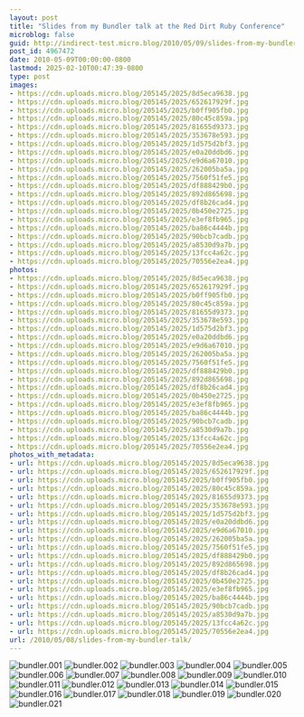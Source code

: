 ```yaml
---
layout: post
title: "Slides from my Bundler talk at the Red Dirt Ruby Conference"
microblog: false
guid: http://indirect-test.micro.blog/2010/05/09/slides-from-my-bundler-talk/
post_id: 4967472
date: 2010-05-09T00:00:00-0800
lastmod: 2025-02-10T00:47:39-0800
type: post
images:
- https://cdn.uploads.micro.blog/205145/2025/8d5eca9638.jpg
- https://cdn.uploads.micro.blog/205145/2025/652617929f.jpg
- https://cdn.uploads.micro.blog/205145/2025/b0ff905fb0.jpg
- https://cdn.uploads.micro.blog/205145/2025/80c45c859a.jpg
- https://cdn.uploads.micro.blog/205145/2025/81655d9373.jpg
- https://cdn.uploads.micro.blog/205145/2025/353678e593.jpg
- https://cdn.uploads.micro.blog/205145/2025/1d575d2bf3.jpg
- https://cdn.uploads.micro.blog/205145/2025/e0a20ddbd6.jpg
- https://cdn.uploads.micro.blog/205145/2025/e9d6a67010.jpg
- https://cdn.uploads.micro.blog/205145/2025/262005ba5a.jpg
- https://cdn.uploads.micro.blog/205145/2025/7560f51fe5.jpg
- https://cdn.uploads.micro.blog/205145/2025/df888429b0.jpg
- https://cdn.uploads.micro.blog/205145/2025/892d865698.jpg
- https://cdn.uploads.micro.blog/205145/2025/df8b26cad4.jpg
- https://cdn.uploads.micro.blog/205145/2025/0b450e2725.jpg
- https://cdn.uploads.micro.blog/205145/2025/e3ef8fb965.jpg
- https://cdn.uploads.micro.blog/205145/2025/ba86c4444b.jpg
- https://cdn.uploads.micro.blog/205145/2025/90bcb7cadb.jpg
- https://cdn.uploads.micro.blog/205145/2025/a8530d9a7b.jpg
- https://cdn.uploads.micro.blog/205145/2025/13fcc4a62c.jpg
- https://cdn.uploads.micro.blog/205145/2025/70556e2ea4.jpg
photos:
- https://cdn.uploads.micro.blog/205145/2025/8d5eca9638.jpg
- https://cdn.uploads.micro.blog/205145/2025/652617929f.jpg
- https://cdn.uploads.micro.blog/205145/2025/b0ff905fb0.jpg
- https://cdn.uploads.micro.blog/205145/2025/80c45c859a.jpg
- https://cdn.uploads.micro.blog/205145/2025/81655d9373.jpg
- https://cdn.uploads.micro.blog/205145/2025/353678e593.jpg
- https://cdn.uploads.micro.blog/205145/2025/1d575d2bf3.jpg
- https://cdn.uploads.micro.blog/205145/2025/e0a20ddbd6.jpg
- https://cdn.uploads.micro.blog/205145/2025/e9d6a67010.jpg
- https://cdn.uploads.micro.blog/205145/2025/262005ba5a.jpg
- https://cdn.uploads.micro.blog/205145/2025/7560f51fe5.jpg
- https://cdn.uploads.micro.blog/205145/2025/df888429b0.jpg
- https://cdn.uploads.micro.blog/205145/2025/892d865698.jpg
- https://cdn.uploads.micro.blog/205145/2025/df8b26cad4.jpg
- https://cdn.uploads.micro.blog/205145/2025/0b450e2725.jpg
- https://cdn.uploads.micro.blog/205145/2025/e3ef8fb965.jpg
- https://cdn.uploads.micro.blog/205145/2025/ba86c4444b.jpg
- https://cdn.uploads.micro.blog/205145/2025/90bcb7cadb.jpg
- https://cdn.uploads.micro.blog/205145/2025/a8530d9a7b.jpg
- https://cdn.uploads.micro.blog/205145/2025/13fcc4a62c.jpg
- https://cdn.uploads.micro.blog/205145/2025/70556e2ea4.jpg
photos_with_metadata:
- url: https://cdn.uploads.micro.blog/205145/2025/8d5eca9638.jpg
- url: https://cdn.uploads.micro.blog/205145/2025/652617929f.jpg
- url: https://cdn.uploads.micro.blog/205145/2025/b0ff905fb0.jpg
- url: https://cdn.uploads.micro.blog/205145/2025/80c45c859a.jpg
- url: https://cdn.uploads.micro.blog/205145/2025/81655d9373.jpg
- url: https://cdn.uploads.micro.blog/205145/2025/353678e593.jpg
- url: https://cdn.uploads.micro.blog/205145/2025/1d575d2bf3.jpg
- url: https://cdn.uploads.micro.blog/205145/2025/e0a20ddbd6.jpg
- url: https://cdn.uploads.micro.blog/205145/2025/e9d6a67010.jpg
- url: https://cdn.uploads.micro.blog/205145/2025/262005ba5a.jpg
- url: https://cdn.uploads.micro.blog/205145/2025/7560f51fe5.jpg
- url: https://cdn.uploads.micro.blog/205145/2025/df888429b0.jpg
- url: https://cdn.uploads.micro.blog/205145/2025/892d865698.jpg
- url: https://cdn.uploads.micro.blog/205145/2025/df8b26cad4.jpg
- url: https://cdn.uploads.micro.blog/205145/2025/0b450e2725.jpg
- url: https://cdn.uploads.micro.blog/205145/2025/e3ef8fb965.jpg
- url: https://cdn.uploads.micro.blog/205145/2025/ba86c4444b.jpg
- url: https://cdn.uploads.micro.blog/205145/2025/90bcb7cadb.jpg
- url: https://cdn.uploads.micro.blog/205145/2025/a8530d9a7b.jpg
- url: https://cdn.uploads.micro.blog/205145/2025/13fcc4a62c.jpg
- url: https://cdn.uploads.micro.blog/205145/2025/70556e2ea4.jpg
url: /2010/05/08/slides-from-my-bundler-talk/
---
```

<img src="https://indirect-test.micro.blog/uploads/2025/8d5eca9638.jpg" alt="bundler.001">
<img src="https://indirect-test.micro.blog/uploads/2025/652617929f.jpg" alt="bundler.002">
<img src="https://indirect-test.micro.blog/uploads/2025/b0ff905fb0.jpg" alt="bundler.003">
<img src="https://indirect-test.micro.blog/uploads/2025/80c45c859a.jpg" alt="bundler.004">
<img src="https://indirect-test.micro.blog/uploads/2025/81655d9373.jpg" alt="bundler.005">
<img src="https://indirect-test.micro.blog/uploads/2025/353678e593.jpg" alt="bundler.006">
<img src="https://indirect-test.micro.blog/uploads/2025/1d575d2bf3.jpg" alt="bundler.007">
<img src="https://indirect-test.micro.blog/uploads/2025/e0a20ddbd6.jpg" alt="bundler.008">
<img src="https://indirect-test.micro.blog/uploads/2025/e9d6a67010.jpg" alt="bundler.009">
<img src="https://indirect-test.micro.blog/uploads/2025/262005ba5a.jpg" alt="bundler.010">
<img src="https://indirect-test.micro.blog/uploads/2025/7560f51fe5.jpg" alt="bundler.011">
<img src="https://indirect-test.micro.blog/uploads/2025/df888429b0.jpg" alt="bundler.012">
<img src="https://indirect-test.micro.blog/uploads/2025/892d865698.jpg" alt="bundler.013">
<img src="https://indirect-test.micro.blog/uploads/2025/df8b26cad4.jpg" alt="bundler.014">
<img src="https://indirect-test.micro.blog/uploads/2025/0b450e2725.jpg" alt="bundler.015">
<img src="https://indirect-test.micro.blog/uploads/2025/e3ef8fb965.jpg" alt="bundler.016">
<img src="https://indirect-test.micro.blog/uploads/2025/ba86c4444b.jpg" alt="bundler.017">
<img src="https://indirect-test.micro.blog/uploads/2025/90bcb7cadb.jpg" alt="bundler.018">
<img src="https://indirect-test.micro.blog/uploads/2025/a8530d9a7b.jpg" alt="bundler.019">
<img src="https://indirect-test.micro.blog/uploads/2025/13fcc4a62c.jpg" alt="bundler.020">
<img src="https://indirect-test.micro.blog/uploads/2025/70556e2ea4.jpg" alt="bundler.021">
